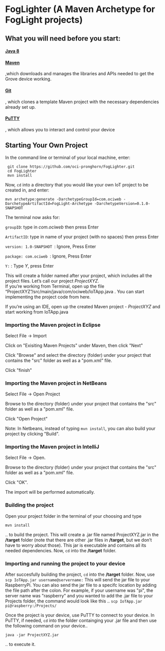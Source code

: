 # FogLighter (A Maven Archetype for FogLight projects)

## What you will need before you start:
#### [Java 8](https://docs.oracle.com/javase/8/docs/technotes/guides/install/install_overview.html) 
#### [Maven](https://maven.apache.org/install.html)
,which downloads and manages the libraries and APIs needed to get the Grove device working.
#### [Git](https://git-scm.com/)
, which clones a template Maven project with the necessary dependencies already set up.
#### [PuTTY](http://www.putty.org/)
, which allows you to interact and control your device

## Starting Your Own Project

 In the command line or terminal of your local machine, enter:
```
 git clone https://github.com/oci-pronghorn/FogLighter.git
 cd FogLighter
 mvn install
 ```
 
Now, ```cd``` into a directory that you would like your own IoT project to be created in, and enter:
```
mvn archetype:generate -DarchetypeGroupId=com.ociweb -DarchetypeArtifactId=FogLight-Archetype -DarchetypeVersion=0.1.0-SNAPSHOT
```
The terminal now asks for:

```groupID```: type in  *com.ociweb* then press Enter

```ArtifactID```: type in name of your project (with no spaces) then press Enter

```version: 1.0-SNAPSHOT ```: Ignore, Press Enter

```package: com.ociweb ```: Ignore, Press Enter

```Y:```  :  Type *Y*, press Enter


This will create a folder named after your project, which includes all the project files. Let’s call our project *ProjectXYZ*.  
If you’re working from Terminal, open up the file  “ProjectXYZ”/src/main/java/com/ociweb/IoTApp.java . You can start implementing the project code from here. 

If you’re using an IDE, open up the created Maven project - *ProjectXYZ* and start working from IoTApp.java
 
### Importing the Maven project in Eclipse
Select File -> Import

Click on "Exisiting Maven Projects" under Maven, then click "Next"

Click "Browse" and select the directory (folder) under your project that contains the "src" folder as well as a "pom.xml" 
file.

Click "finish"

### Importing the Maven project in NetBeans 
Select File -> Open Project

Browse to the directory (folder) under your project that contains the "src" folder as well as a "pom.xml" 
file.

Click "Open Project"

Note: In Netbeans, instead of typing ```mvn install```, you can also build your project by clicking "Build".

### Importing the Maven project in IntelliJ
Select File -> Open.

Browse to the directory (folder) under your project that contains the "src" folder as well as a "pom.xml" 
file.

Click "OK".

The import will be performed automatically.

### Building the project
Open your project folder in the terminal of your choosing and type
```
mvn install
```
.. to build the project. This will create a .jar file named ProjectXYZ.jar in the **/target** folder (note that there are other .jar files  in **/target**, but we don’t have to worry about those). This jar is executable and contains all its needed dependencies. Now, ```cd``` into the **/target** folder. 

### Importing and running the project to your device
After succesfully building the project, ```cd``` into the **/target** folder. Now, use 
```scp IoTApp.jar username@servername:``` 
This will send the jar file to your RaspberryPi. You can also send the jar file to a specifc location by adding the file path after the colon. For example, if your username was "pi", the server name was "raspberry" and you wanted to add the .jar file to your Projects folder, the command would look like this ..
```scp IoTApp.jar pi@raspberry:/Projects/```

Once the project is your device, use PuTTY to connect to your device. In PuTTY, if needed, ```cd``` into the folder containging your .jar file and then use the following command on your device..
```
java -jar ProjectXYZ.jar
```
.. to execute it.


